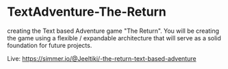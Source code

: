 # TextAdventure-The-Return
creating the Text based Adventure game "The Return".  You will be creating the game using a flexible / expandable architecture   that will serve as a solid foundation for future projects.

Live: https://simmer.io/@Jeeltiki/-the-return-text-based-adventure
